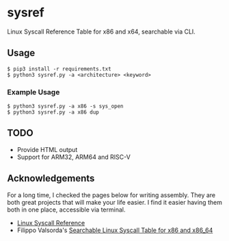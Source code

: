 # sysref
Linux Syscall Reference Table for x86 and x64, searchable via CLI.


## Usage
```
$ pip3 install -r requirements.txt
$ python3 sysref.py -a <architecture> <keyword>
```

### Example Usage
```
$ python3 sysref.py -a x86 -s sys_open
$ python3 sysref.py -a x86 dup
```

## TODO
- Provide HTML output
- Support for ARM32, ARM64 and RISC-V

## Acknowledgements
For a long time, I checked the pages below for writing assembly. They are both great projects that will make your life
easier. I find it easier having them both in one place, accessible via terminal.
- [Linux Syscall Reference](https://syscalls.kernelgrok.com)
- Filippo Valsorda's [Searchable Linux Syscall Table for x86 and x86_64](https://filippo.io/linux-syscall-table/)
